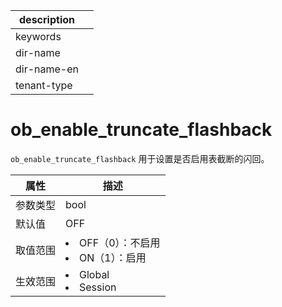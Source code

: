 |description||
|---|---|
|keywords||
|dir-name||
|dir-name-en||
|tenant-type||

# ob_enable_truncate_flashback

`ob_enable_truncate_flashback` 用于设置是否启用表截断的闪回。

| **属性** |                                                     **描述**                                                      |
|--------|-----------------------------------------------------------------------------------------------------------------|
| 参数类型   | bool                         |
| 默认值    | OFF                          |
| 取值范围   | <li> OFF（0）：不启用   <li> ON（1）：启用    |
| 生效范围   | <li> Global   <li> Session         |
